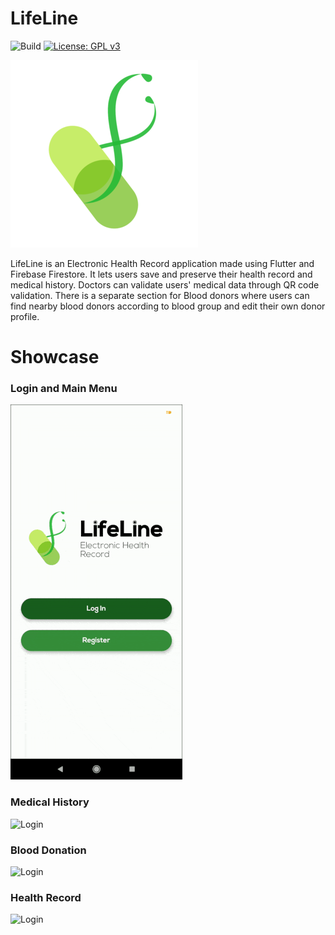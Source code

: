 # LifeLine

![Build](https://img.shields.io/badge/build-passing-success.svg) [![License: GPL v3](https://img.shields.io/badge/License-GPLv3-blue.svg)](https://www.gnu.org/licenses/gpl-3.0)

![Login](doc/LifeLine.png)

LifeLine is an Electronic Health Record application made using Flutter and Firebase Firestore. It lets users save and preserve their health record and medical history. Doctors can validate users' medical data through QR code validation. There is a separate section for Blood donors where users can find nearby blood donors according to blood group and edit their own donor profile.

# Showcase

### Login and Main Menu

![Login](doc/Login.gif)

### Medical History

![Login](doc/MedicalHistory.gif)

### Blood Donation

![Login](doc/BloodDonation.gif)

### Health Record

![Login](doc/HealthRecord.gif)
